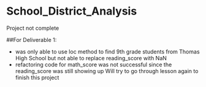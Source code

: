 # School_District_Analysis
Project not complete

##For Deliverable 1: 
- was only able to use loc method to find 9th grade students from Thomas High School but not able to replace reading_score with NaN
- refactoring code for math_score was not successful since the reading_score was still showing up
Will try to go through lesson again to finish this project
